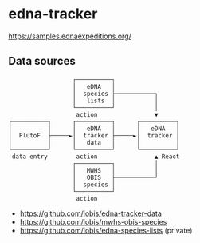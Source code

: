 # edna-tracker

<https://samples.ednaexpeditions.org/>

## Data sources

```
                  ┌──────────┐
                  │   eDNA   │
                  │  species ├───────────┐
                  │   lists  │           │
                  └──────────┘           │
                   action                ▼
┌──────────┐      ┌──────────┐      ┌──────────┐
│          │      │   eDNA   │      │   eDNA   │
│  PlutoF  ├─────►│  tracker ├─────►│  tracker │
│          │      │   data   │      │          │
└──────────┘      └──────────┘      └──────────┘
 data entry        action                ▲ React
                  ┌──────────┐           │
                  │   MWHS   │           │
                  │   OBIS   ├───────────┘
                  │  species │
                  └──────────┘
                   action
```

- <https://github.com/iobis/edna-tracker-data>
- <https://github.com/iobis/mwhs-obis-species>
- <https://github.com/iobis/edna-species-lists> (private)
